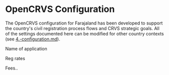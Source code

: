 # OpenCRVS Configuration

The OpenCRVS configuration for Farajaland has been developed to support the country's civil registration process flows and CRVS strategic goals. All of the settings documented here can be modified for other country contexts (see [4.-configuration.md](../../../setup/4.-configuration.md "mention")).



Name of application

Reg rates

Fees..&#x20;

